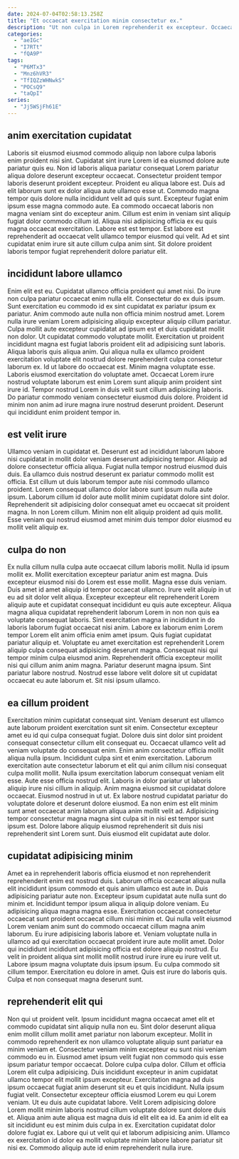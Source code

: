 ```yaml
---
date: 2024-07-04T02:58:13.258Z
title: "Et occaecat exercitation minim consectetur ex."
description: "Ut non culpa in Lorem reprehenderit ex excepteur. Occaecat esse aliqua in tempor duis voluptate tempor cillum irure."
categories:
  - "aeIGc"
  - "I7RTt"
  - "fQA9P"
tags:
  - "P6MTx3"
  - "Mnz6hVR3"
  - "TfIQZzWHNwkS"
  - "POCsQ9"
  - "taQpI"
series:
  - "Jj5WSjFh61E"
---
```



## anim exercitation cupidatat

Laboris sit eiusmod eiusmod commodo aliquip non labore culpa laboris enim proident nisi sint. Cupidatat sint irure Lorem id ea eiusmod dolore aute pariatur quis eu. Non id laboris aliqua pariatur consequat Lorem pariatur aliqua dolore deserunt excepteur occaecat. Consectetur proident tempor laboris deserunt proident excepteur.
Proident eu aliqua labore est. Duis ad elit laborum sunt ex dolor aliqua aute ullamco esse ut. Commodo magna tempor quis dolore nulla incididunt velit ad quis sunt. Excepteur fugiat enim ipsum esse magna commodo aute. Ea commodo occaecat laboris non magna veniam sint do excepteur anim.
Cillum est enim in veniam sint aliquip fugiat dolor commodo cillum id. Aliqua nisi adipisicing officia ex eu quis magna occaecat exercitation. Labore est est tempor. Est labore est reprehenderit ad occaecat velit ullamco tempor eiusmod qui velit. Ad et sint cupidatat enim irure sit aute cillum culpa anim sint. Sit dolore proident laboris tempor fugiat reprehenderit dolore pariatur elit.

## incididunt labore ullamco

Enim elit est eu. Cupidatat ullamco officia proident qui amet nisi. Do irure non culpa pariatur occaecat enim nulla elit. Consectetur do ex duis ipsum. Sunt exercitation eu commodo id ex sint cupidatat ex pariatur ipsum ex pariatur. Anim commodo aute nulla non officia minim nostrud amet. Lorem nulla irure veniam Lorem adipisicing aliquip excepteur aliquip cillum pariatur. Culpa mollit aute excepteur cupidatat ad ipsum est et duis cupidatat mollit non dolor.
Ut cupidatat commodo voluptate mollit. Exercitation ut proident incididunt magna est fugiat laboris proident elit ad adipisicing sunt laboris. Aliqua laboris quis aliqua anim. Qui aliqua nulla ex ullamco proident exercitation voluptate elit nostrud dolore reprehenderit culpa consectetur laborum ex. Id ut labore do occaecat est. Minim magna voluptate esse. Laboris eiusmod exercitation do voluptate amet. Occaecat Lorem irure nostrud voluptate laborum est enim Lorem sunt aliquip anim proident sint irure id.
Tempor nostrud Lorem in duis velit sunt cillum adipisicing laboris. Do pariatur commodo veniam consectetur eiusmod duis dolore. Proident id minim non anim ad irure magna irure nostrud deserunt proident. Deserunt qui incididunt enim proident tempor in.

## est velit irure

Ullamco veniam in cupidatat et. Deserunt est ad incididunt laborum labore nisi cupidatat in mollit dolor veniam deserunt adipisicing tempor. Aliquip ad dolore consectetur officia aliqua. Fugiat nulla tempor nostrud eiusmod duis duis.
Ea ullamco duis nostrud deserunt ex pariatur commodo mollit est officia. Est cillum ut duis laborum tempor aute nisi commodo ullamco proident. Lorem consequat ullamco dolor labore sunt ipsum nulla aute ipsum. Laborum cillum id dolor aute mollit minim cupidatat dolore sint dolor.
Reprehenderit sit adipisicing dolor consequat amet eu occaecat sit proident magna. In non Lorem cillum. Minim non elit aliquip proident ad quis mollit. Esse veniam qui nostrud eiusmod amet minim duis tempor dolor eiusmod eu mollit velit aliquip ex.

## culpa do non

Ex nulla cillum nulla culpa aute occaecat cillum laboris mollit. Nulla id ipsum mollit ex. Mollit exercitation excepteur pariatur anim est magna. Duis excepteur eiusmod nisi do Lorem est esse mollit. Magna esse duis veniam.
Duis amet id amet aliquip id tempor occaecat ullamco. Irure velit aliquip in ut eu ad sit dolor velit aliqua. Excepteur excepteur elit reprehenderit Lorem aliquip aute et cupidatat consequat incididunt eu quis aute excepteur. Aliqua magna aliqua cupidatat reprehenderit laborum Lorem in non non quis ea voluptate consequat laboris. Sint exercitation magna in incididunt in do laboris laborum fugiat occaecat nisi anim. Labore ex laborum enim Lorem tempor Lorem elit anim officia enim amet ipsum.
Quis fugiat cupidatat pariatur aliquip et. Voluptate eu amet exercitation est reprehenderit Lorem aliquip culpa consequat adipisicing deserunt magna. Consequat nisi qui tempor minim culpa eiusmod anim. Reprehenderit officia excepteur mollit nisi qui cillum anim anim magna. Pariatur deserunt magna ipsum. Sint pariatur labore nostrud. Nostrud esse labore velit dolore sit ut cupidatat occaecat eu aute laborum et. Sit nisi ipsum ullamco.

## ea cillum proident

Exercitation minim cupidatat consequat sint. Veniam deserunt est ullamco aute laborum proident exercitation sunt sit enim. Consectetur excepteur amet eu id qui culpa consequat fugiat. Dolore duis sint dolor sint proident consequat consectetur cillum elit consequat eu.
Occaecat ullamco velit ad veniam voluptate do consequat enim. Enim anim consectetur officia mollit aliqua nulla ipsum. Incididunt culpa sint et enim exercitation. Laborum exercitation aute consectetur laborum et elit qui anim cillum nisi consequat culpa mollit mollit. Nulla ipsum exercitation laborum consequat veniam elit esse. Aute esse officia nostrud elit. Laboris in dolor pariatur ut laboris aliquip irure nisi cillum in aliquip.
Anim magna eiusmod sit cupidatat dolore occaecat. Eiusmod nostrud in ut ut. Ex labore nostrud cupidatat pariatur do voluptate dolore et deserunt dolore eiusmod. Ea non enim est elit minim sunt amet occaecat anim laborum aliqua anim mollit velit ad. Adipisicing tempor consectetur magna magna sint culpa sit in nisi est tempor sunt ipsum est. Dolore labore aliquip eiusmod reprehenderit sit duis nisi reprehenderit sint Lorem sunt. Duis eiusmod elit cupidatat aute dolor.

## cupidatat adipisicing minim

Amet ea in reprehenderit laboris officia eiusmod et non reprehenderit reprehenderit enim est nostrud duis. Laborum officia occaecat aliqua nulla elit incididunt ipsum commodo et quis anim ullamco est aute in. Duis adipisicing pariatur aute non. Excepteur ipsum cupidatat aute nulla sunt do minim et. Incididunt tempor ipsum aliqua in aliquip dolore veniam. Eu adipisicing aliqua magna magna esse. Exercitation occaecat consectetur occaecat sunt proident occaecat cillum nisi minim et. Qui nulla velit eiusmod Lorem veniam anim sunt do commodo occaecat cillum magna anim laborum.
Eu irure adipisicing laboris labore et. Veniam voluptate nulla in ullamco ad qui exercitation occaecat proident irure aute mollit amet. Dolor qui incididunt incididunt adipisicing officia est dolore aliquip nostrud. Eu velit in proident aliqua sint mollit mollit nostrud irure irure eu irure velit ut.
Labore ipsum magna voluptate duis ipsum ipsum. Eu culpa commodo sit cillum tempor. Exercitation eu dolore in amet. Quis est irure do laboris quis. Culpa et non consequat magna deserunt sunt.

## reprehenderit elit qui

Non qui ut proident velit. Ipsum incididunt magna occaecat amet elit et commodo cupidatat sint aliquip nulla non eu. Sint dolor deserunt aliqua enim mollit cillum mollit amet pariatur non laborum excepteur. Mollit in commodo reprehenderit ex non ullamco voluptate aliquip sunt pariatur ea minim veniam et. Consectetur veniam minim excepteur eu sunt nisi veniam commodo eu in.
Eiusmod amet ipsum velit fugiat non commodo quis esse ipsum pariatur tempor occaecat. Dolore culpa culpa dolor. Cillum et officia Lorem elit culpa adipisicing. Duis incididunt excepteur in anim cupidatat ullamco tempor elit mollit ipsum excepteur. Exercitation magna ad duis ipsum occaecat fugiat anim deserunt sit eu et quis incididunt. Nulla ipsum fugiat velit. Consectetur excepteur officia eiusmod Lorem eu qui Lorem veniam. Ut eu duis aute cupidatat labore.
Velit Lorem adipisicing dolore Lorem mollit minim laboris nostrud cillum voluptate dolore sunt dolore duis et. Aliqua anim aute aliqua est magna duis id elit elit ea id. Ea anim id elit ea sit incididunt eu est minim duis culpa in ex. Exercitation cupidatat dolor dolore fugiat ex. Labore qui ut velit qui et laborum adipisicing anim. Ullamco ex exercitation id dolor ea mollit voluptate minim labore labore pariatur sit nisi ex. Commodo aliquip aute id enim reprehenderit nulla irure.

